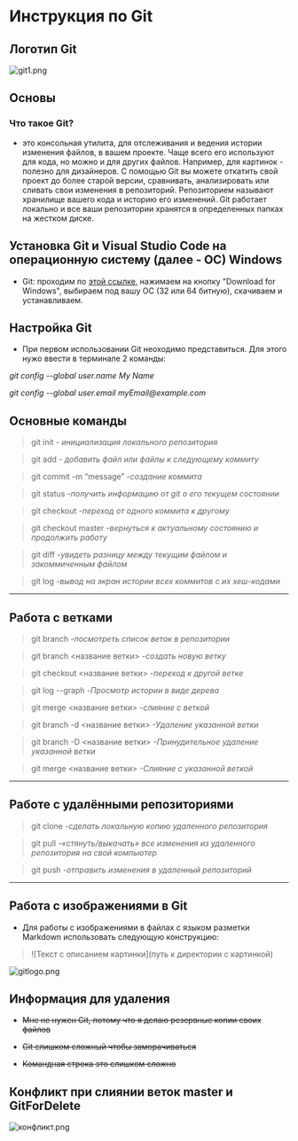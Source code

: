 # Инструкция по Git
## Логотип Git
![git1.png](git1.png)

## Основы
### Что такое Git?
* это консольная утилита, для отслеживания и ведения истории изменения файлов, в вашем проекте. Чаще всего его используют для кода, но можно и для других файлов. Например, для картинок - полезно для дизайнеров. С помощью Git вы можете откатить свой проект до более старой версии, сравнивать, анализировать или сливать свои изменения в репозиторий. Репозиторием называют хранилище вашего кода и историю его изменений. Git работает локально и все ваши репозитории хранятся в определенных папках на жестком диске.
## Установка Git и Visual Studio Code на операционную систему (далее - ОС) Windows
* Git: проходим по [этой ссылке](https://git-scm.com/), нажимаем на кнопку "Download for Windows", выбираем под вашу ОС (32 или 64 битную), скачиваем и устанавливаем.

## Настройка Git
 * При первом использовании Git неоходимо представиться. Для этого нужо ввести в терминале 2 команды:

_git config --global user.name My Name_

_git config --global user.email myEmail@example.com_

## Основные команды

> git init
>*- инициализация локального репозитория*

> git add
> *- добавить файл или файлы к следующему коммиту*

> git commit -m “message”
> *-создание коммита*

> git status
> *-получить информацию от git о его текущем состоянии*

> git checkout
> *-переход от одного коммита к другому*

> git checkout master
> *-вернуться к актуальному состоянию и продолжить работу*

> git diff
> *-увидеть разницу между текущим файлом и закоммиченным файлом*

> git log
> *-вывод на экран истории всех коммитов с их хеш-кодами*
***

## Работа с ветками
> git branch
> *-посмотреть список веток в репозитории*

> git branch <название ветки>
> *-создать новую ветку*

> git checkout <название ветки>
> *-переход к другой ветке*

> git log --graph
> *-Просмотр истории в виде дерева*

> git merge <название ветки>
> *-слияние с веткой*

> git branch -d <название ветки>
> *-Удаление указанной ветки*

> git branch -D <название ветки>
> *-Принудительное удаление указанной ветки*

> git merge <название ветки>
> *-Слияние с указанной веткой*
***
## Работе с удалёнными репозиториями
> git clone
> *-сделать локальную копию удаленного репозитория*

>git pull
>*-«стянуть/выкачать» все изменения из удаленного репозитория на свой компьютер*

>git push
>*-отправить изменения в удаленный репозиторий*
***
## Работа с изображениями в Git
* Для работы с изображениями в файлах с языком разметки Markdown использовать следующую конструкцию:
> ![Текст с описанием картинки](путь к директории с картинкой)

![gitlogo.png](gitlogo.png)

## Информация для удаления
* ~~Мне не нужен Git, потому что я делаю резервные копии своих файлов~~

* ~~Git слишком сложный чтобы заморачиваться~~
* ~~Командная строка это слишком сложно~~
## Конфликт при слиянии веток master и GitForDelete
![конфликт.png](конфликт.png)

